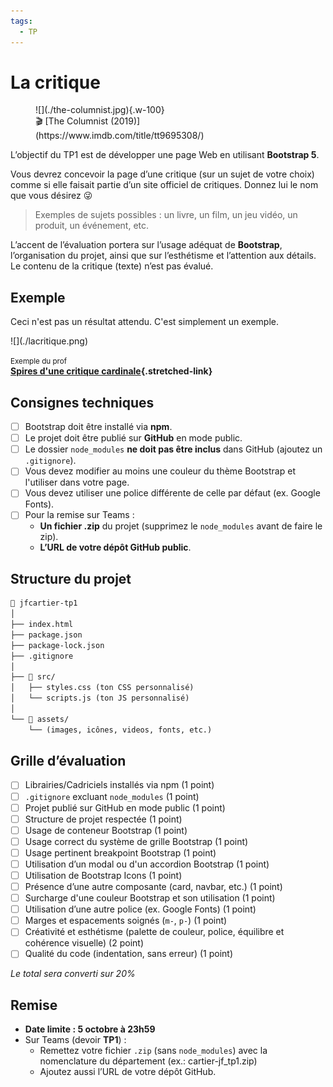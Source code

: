 ```yaml
---
tags:
  - TP
---
```


# La critique

<figure markdown>
![](./the-columnist.jpg){.w-100}
<figcaption markdown>🎬 [The Columnist (2019)](https://www.imdb.com/title/tt9695308/)</figcaption>
</figure>

L’objectif du TP1 est de développer une page Web en utilisant **Bootstrap 5**.

Vous devrez concevoir la page d’une critique (sur un sujet de votre choix) comme si elle faisait partie d’un site officiel de critiques. Donnez lui le nom que vous désirez 😜

> Exemples de sujets possibles : un livre, un film, un jeu vidéo, un produit, un événement, etc.

L’accent de l’évaluation portera sur l’usage adéquat de **Bootstrap**, l’organisation du projet, ainsi que sur l’esthétisme et l’attention aux détails. Le contenu de la critique (texte) n’est pas évalué.

## Exemple

Ceci n'est pas un résultat attendu. C'est simplement un exemple.

<div class="grid grid-1-2" markdown>
  ![](./lacritique.png)

  <small>Exemple du prof</small><br>
  **[Spires d'une critique cardinale](https://web3.tim-momo.com/la-critique/){.stretched-link}**
</div>

## Consignes techniques

- [ ] Bootstrap doit être installé via **npm**.
- [ ] Le projet doit être publié sur **GitHub** en mode public.
- [ ] Le dossier `node_modules` **ne doit pas être inclus** dans GitHub (ajoutez un `.gitignore`).
- [ ] Vous devez modifier au moins une couleur du thème Bootstrap et l'utiliser dans votre page.
- [ ] Vous devez utiliser une police différente de celle par défaut (ex. Google Fonts).
- [ ] Pour la remise sur Teams :
  - **Un fichier .zip** du projet (supprimez le `node_modules` avant de faire le zip).
  - **L’URL de votre dépôt GitHub public**.

## Structure du projet

```txt
📁 jfcartier-tp1
│
├── index.html
├── package.json
├── package-lock.json
├── .gitignore
│
├── 📁 src/
│   ├── styles.css (ton CSS personnalisé)
│   └── scripts.js (ton JS personnalisé)
│
└── 📁 assets/
    └── (images, icônes, videos, fonts, etc.)
```

## Grille d’évaluation

- [ ] Librairies/Cadriciels installés via npm (1 point)
- [ ] `.gitignore` excluant `node_modules` (1 point)
- [ ] Projet publié sur GitHub en mode public (1 point)
- [ ] Structure de projet respectée (1 point)
- [ ] Usage de conteneur Bootstrap (1 point)
- [ ] Usage correct du système de grille Bootstrap (1 point)
- [ ] Usage pertinent breakpoint Bootstrap (1 point)
- [ ] Utilisation d’un modal ou d'un accordion Bootstrap (1 point)
- [ ] Utilisation de Bootstrap Icons (1 point)
- [ ] Présence d’une autre composante (card, navbar, etc.) (1 point)
- [ ] Surcharge d'une couleur Bootstrap et son utilisation (1 point)
- [ ] Utilisation d’une autre police (ex. Google Fonts) (1 point)
- [ ] Marges et espacements soignés (`m-`, `p-`) (1 point)
- [ ] Créativité et esthétisme (palette de couleur, police, équilibre et cohérence visuelle) (2 point)
- [ ] Qualité du code (indentation, sans erreur) (1 point)

_Le total sera converti sur 20%_

## Remise

- **Date limite : 5 octobre à 23h59**
- Sur Teams (devoir **TP1**) :
  - Remettez votre fichier `.zip` (sans `node_modules`) avec la nomenclature du département (ex.: cartier-jf_tp1.zip)
  - Ajoutez aussi l’URL de votre dépôt GitHub.

